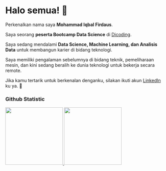 # Halo semua! 👋

Perkenalkan nama saya **Mohammad Iqbal Firdaus**.<br>

Saya seorang **peserta Bootcamp Data Science** di [Dicoding](https://www.dicoding.com/).<br>

Saya sedang mendalami **Data Science, Machine Learning, dan Analisis Data** untuk membangun karier di bidang teknologi.<br>

Saya memiliki pengalaman sebelumnya di bidang teknik, pemeliharaan mesin, dan kini sedang beralih ke dunia teknologi untuk bekerja secara remote.<br>

Jika kamu tertarik untuk berkenalan denganku, silakan ikuti akun [LinkedIn](https://www.linkedin.com/in/mohammad-firdauss/) ku ya. 🚀

### Github Statistic
<p align="left">
<a href="https://github.com/Lightbalsz">
  <img height="180em" src="https://github-readme-stats-eight-theta.vercel.app/api?username=Lightbalsz&show_icons=true&theme=algolia&include_all_commits=true&count_private=true"/>
  <img height="180em" src="https://github-readme-stats-eight-theta.vercel.app/api/top-langs/?username=Lightbalsz&layout=compact&layout=compact&theme=algolia"/>
</a>
</p>
<!--
**Lightbalsz/Lightbalsz** is a ✨ _special_ ✨ repository because its `README.md` (this file) appears on your GitHub profile.

Here are some ideas to get you started:

- 🔭 I’m currently working on ...
- 🌱 I’m currently learning ...
- 👯 I’m looking to collaborate on ...
- 🤔 I’m looking for help with ...
- 💬 Ask me about ...
- 📫 How to reach me: ...
- 😄 Pronouns: ...
- ⚡ Fun fact: ...
-->
